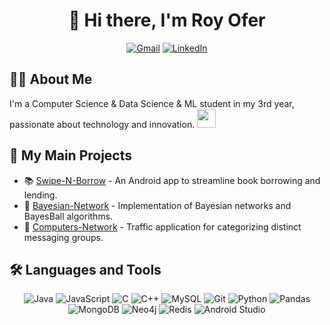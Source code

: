 <div align="center">
  <h1>👋 Hi there, I'm Roy Ofer</h1>
  <p>
    <a href="mailto:royofer123@gmail.com"><img src="https://img.shields.io/badge/Gmail-D14836?style=for-the-badge&logo=gmail&logoColor=white" alt="Gmail"></a>
    <a href="https://www.linkedin.com/in/royofer123"><img src="https://img.shields.io/badge/LinkedIn-0077B5?style=for-the-badge&logo=linkedin&logoColor=white" alt="LinkedIn"></a>
  </p>
</div>

## 👨‍💻 About Me

I'm a Computer Science & Data Science & ML student in my 3rd year, passionate about technology and innovation. <img src="https://media.giphy.com/media/WUlplcMpOCEmTGBtBW/giphy.gif" width="30">

## 🚀 My Main Projects

- 📚 [Swipe-N-Borrow](https://github.com/royofer123/Swipe-N-Borrow) - An Android app to streamline book borrowing and lending.
- 🥅 [Bayesian-Network](https://github.com/royofer123/bayesianNetworks) - Implementation of Bayesian networks and BayesBall algorithms.
- 🦈 [Computers-Network](https://github.com/royofer123/Computers_Network_Final_Project) - Traffic application for categorizing distinct messaging groups.

## 🛠️ Languages and Tools

<div align="center">

![Java](https://img.shields.io/badge/-Java-007396?style=for-the-badge&logo=java&logoColor=white)
![JavaScript](https://img.shields.io/badge/-JavaScript-F7DF1E?style=for-the-badge&logo=javascript&logoColor=black)
![C](https://img.shields.io/badge/-C-A8B9CC?style=for-the-badge&logo=c&logoColor=white)
![C++](https://img.shields.io/badge/-C++-00599C?style=for-the-badge&logo=c%2B%2B&logoColor=white)
![MySQL](https://img.shields.io/badge/-MySQL-4479A1?style=for-the-badge&logo=mysql&logoColor=white)
![Git](https://img.shields.io/badge/-Git-F05032?style=for-the-badge&logo=git&logoColor=white)
![Python](https://img.shields.io/badge/-Python-3776AB?style=for-the-badge&logo=python&logoColor=white)
![Pandas](https://img.shields.io/badge/-Pandas-150458?style=for-the-badge&logo=pandas&logoColor=white)
![MongoDB](https://img.shields.io/badge/-MongoDB-47A248?style=for-the-badge&logo=mongodb&logoColor=white)
![Neo4j](https://img.shields.io/badge/-Neo4j-008CC1?style=for-the-badge&logo=neo4j&logoColor=white)
![Redis](https://img.shields.io/badge/-Redis-DC382D?style=for-the-badge&logo=redis&logoColor=white)
![Android Studio](https://img.shields.io/badge/-Android%20Studio-3DDC84?style=for-the-badge&logo=android-studio&logoColor=white)

</div>
